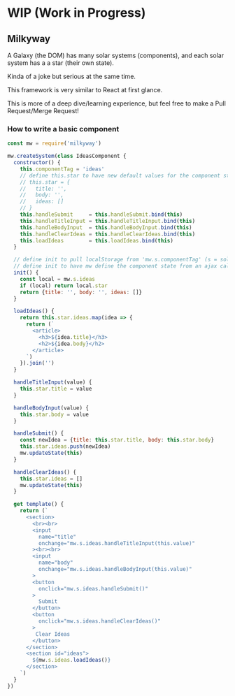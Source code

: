 # WIP (Work in Progress)

## Milkyway

A Galaxy (the DOM) has many solar systems (components), and each solar system has a a star (their own state).

Kinda of a joke but serious at the same time.

This framework is very similar to React at first glance.

This is more of a deep dive/learning experience, but feel free to make a Pull Request/Merge Request!

### How to write a basic component

```javascript
const mw = require('milkyway')

mw.createSystem(class IdeasComponent {
  constructor() {
    this.componentTag = 'ideas'
    // define this.star to have new default values for the component state
    // this.star = {
    //   title: '',
    //   body: '',
    //   ideas: []
    // }
    this.handleSubmit     = this.handleSubmit.bind(this)
    this.handleTitleInput = this.handleTitleInput.bind(this)
    this.handleBodyInput  = this.handleBodyInput.bind(this)
    this.handleClearIdeas = this.handleClearIdeas.bind(this)
    this.loadIdeas        = this.loadIdeas.bind(this)
  }

  // define init to pull localStorage from 'mw.s.componentTag' (s = solarSystems)
  // define init to have mw define the component state from an ajax call
  init() {
    const local = mw.s.ideas
    if (local) return local.star
    return {title: '', body: '', ideas: []}
  }

  loadIdeas() {
    return this.star.ideas.map(idea => {
      return (`
        <article>
          <h3>${idea.title}</h3>
          <h2>${idea.body}</h2>
        </article>
      `)
    }).join('')
  }

  handleTitleInput(value) {
    this.star.title = value
  }

  handleBodyInput(value) {
    this.star.body = value
  }

  handleSubmit() {
    const newIdea = {title: this.star.title, body: this.star.body}
    this.star.ideas.push(newIdea)
    mw.updateState(this)
  }

  handleClearIdeas() {
    this.star.ideas = []
    mw.updateState(this)
  }

  get template() {
    return (`
      <section>
        <br><br>
        <input
          name="title"
          onchange="mw.s.ideas.handleTitleInput(this.value)"
        ><br><br>
        <input
          name="body"
          onchange="mw.s.ideas.handleBodyInput(this.value)"
        >
        <button
          onclick="mw.s.ideas.handleSubmit()"
        >
          Submit
        </button>
        <button
          onclick="mw.s.ideas.handleClearIdeas()"
        >
         Clear Ideas
        </button>
      </section>
      <section id="ideas">
        ${mw.s.ideas.loadIdeas()}
      </section>
    `)
  }
})
```